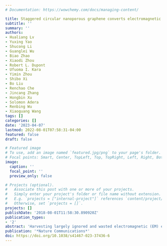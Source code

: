 ```yaml
---
# Documentation: https://wowchemy.com/docs/managing-content/

title: Staggered circular nanoporous graphene converts electromagnetic waves into electricity
subtitle: ''
summary: ''
authors:
- Hualiang Lv
- Yuxing Yao
- Shucong Li
- Guanglei Wu
- Biao Zhao
- Xiaodi Zhou
- Robert L. Dupont
- Ufuoma I. Kara
- Yimin Zhou
- Shibo Xi
- Bo Liu
- Renchao Che
- Jincang Zhang
- Hongbin Xu
- Solomon Adera
- Renbing Wu
- Xiaoguang Wang
tags: []
categories: []
date: '2023-04-07'
lastmod: 2022-08-01T07:58:31-04:00
featured: false
draft: false

# Featured image
# To use, add an image named `featured.jpg/png` to your page's folder.
# Focal points: Smart, Center, TopLeft, Top, TopRight, Left, Right, BottomLeft, Bottom, BottomRight.
image:
  caption: ''
  focal_point: ''
  preview_only: false

# Projects (optional).
#   Associate this post with one or more of your projects.
#   Simply enter your project's folder or file name without extension.
#   E.g. `projects = ["internal-project"]` references `content/project/deep-learning/index.md`.
#   Otherwise, set `projects = []`.
projects: []
publishDate: '2018-08-01T11:58:30.890920Z'
publication_types:
- '2'
abstract: 'Harvesting largely ignored and wasted electromagnetic (EM) energy released by electronic devices and converting it into direct current (DC) electricity is an attractive strategy not only to reduce EM pollution but also address the ever-increasing energy crisis. Here we report the synthesis of nanoparticle-templated graphene with monodisperse and staggered circular nanopores enabling an EM–heat–DC conversion pathway. We experimentally and theoretically demonstrate that this staggered nanoporous structure alters graphene’s electronic and phononic properties by synergistically manipulating its intralayer nanostructures and interlayer interactions. The staggered circular nanoporous graphene exhibits an anomalous combination of properties, which lead to an efficient absorption and conversion of EM waves into heat and in turn an output of DC electricity through the thermoelectric effect. Overall, our results advance the fundamental understanding of the structure–property relationships of ordered nanoporous graphene, providing an effective strategy to reduce EM pollution and generate electric energy.'
publication: '*Nature Communications*'
doi: https://doi.org/10.1038/s41467-023-37436-6
---
```

